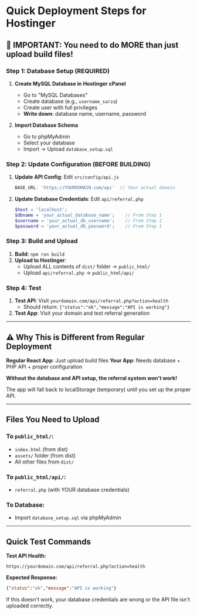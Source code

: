 # Quick Deployment Steps for Hostinger

## 🚨 IMPORTANT: You need to do MORE than just upload build files!

### Step 1: Database Setup (REQUIRED)
1. **Create MySQL Database in Hostinger cPanel**
   - Go to "MySQL Databases"
   - Create database (e.g., `username_sarza`)
   - Create user with full privileges
   - **Write down**: database name, username, password

2. **Import Database Schema**
   - Go to phpMyAdmin
   - Select your database
   - Import → Upload `database_setup.sql`

### Step 2: Update Configuration (BEFORE BUILDING)
1. **Update API Config**: Edit `src/config/api.js`
   ```javascript
   BASE_URL: 'https://YOURDOMAIN.com/api'  // Your actual domain
   ```

2. **Update Database Credentials**: Edit `api/referral.php`
   ```php
   $host = 'localhost';
   $dbname = 'your_actual_database_name';    // From Step 1
   $username = 'your_actual_db_username';    // From Step 1  
   $password = 'your_actual_db_password';    // From Step 1
   ```

### Step 3: Build and Upload
1. **Build**: `npm run build`
2. **Upload to Hostinger**:
   - Upload ALL contents of `dist/` folder → `public_html/`
   - Upload `api/referral.php` → `public_html/api/`

### Step 4: Test
1. **Test API**: Visit `yourdomain.com/api/referral.php?action=health`
   - Should return: `{"status":"ok","message":"API is working"}`
2. **Test App**: Visit your domain and test referral generation

---

## ⚠️ Why This is Different from Regular Deployment

**Regular React App**: Just upload build files
**Your App**: Needs database + PHP API + proper configuration

**Without the database and API setup, the referral system won't work!**

The app will fall back to localStorage (temporary) until you set up the proper API.

---

## Files You Need to Upload

### To `public_html/`:
- `index.html` (from dist)
- `assets/` folder (from dist)
- All other files from `dist/`

### To `public_html/api/`:
- `referral.php` (with YOUR database credentials)

### To Database:
- Import `database_setup.sql` via phpMyAdmin

---

## Quick Test Commands

**Test API Health:**
```
https://yourdomain.com/api/referral.php?action=health
```

**Expected Response:**
```json
{"status":"ok","message":"API is working"}
```

If this doesn't work, your database credentials are wrong or the API file isn't uploaded correctly.